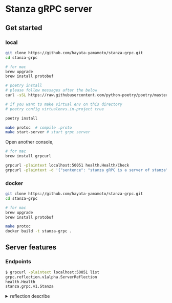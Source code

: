 # Stanza gRPC server 

## Get started

### local

```bash 
git clone https://github.com/hayata-yamamoto/stanza-grpc.git
cd stanza-grpc

# for mac 
brew upgrade 
brew install protobuf 

# poetry install 
# please follow messages after the below
curl -sSL https://raw.githubusercontent.com/python-poetry/poetry/master/get-poetry.py | python3

# if you want to make virtual env on this directory
# poetry config virtualenvs.in-project true

poetry install

make protoc  # compile .proto 
make start-server # start grpc server
```

Open another console,

```bash 
# for mac 
brew install grpcurl

grpcurl -plaintext localhost:50051 health.Health/Check
grpcurl -plaintext -d '{"sentence": "stanza gRPC is a server of stanza"}' localhost:50051 stanza.grpc.v1.Stanza/Recognize
```


### docker

```bash 
git clone https://github.com/hayata-yamamoto/stanza-grpc.git
cd stanza-grpc

# for mac 
brew upgrade 
brew install protobuf 

make protoc
docker build -t stanza-grpc .
```


## Server features

### Endpoints

```bash 
$ grpcurl -plaintext localhost:50051 list
grpc.reflection.v1alpha.ServerReflection
health.Health
stanza.grpc.v1.Stanza
```

<details><summary>reflection describe</summary>

```bash
$ grpcurl -plaintext localhost:50051 describe 
grpc.reflection.v1alpha.ServerReflection is a service:
service ServerReflection {
  rpc ServerReflectionInfo ( stream .grpc.reflection.v1alpha.ServerReflectionRequest ) returns ( stream .grpc.reflection.v1alpha.ServerReflectionResponse );
}
health.Health is a service:
service Health {
  rpc Check ( .health.HealthCheckRequest ) returns ( .health.HealthCheckResponse ) {
    option (.google.api.http) = { get:"/health"  };
  }
  rpc Watch ( .health.HealthCheckRequest ) returns ( stream .health.HealthCheckResponse );
}
stanza.grpc.v1.Stanza is a service:
service Stanza {
  rpc Recognize ( .stanza.grpc.v1.RecognizeRequest ) returns ( .stanza.grpc.v1.RecognizeResponse ) {
    option (.google.api.http) = { get:"/v1/recognize" body:"*"  };
  }
}
```
</detail>


## TODO
- [x] enable grpc server
- [ ] enable rest api
- [ ] enable cilent tool
- [ ] deployment
